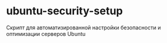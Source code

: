 # ubuntu-security-setup
Скрипт для автоматизированной настройки безопасности и оптимизации серверов Ubuntu
